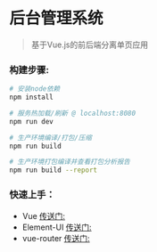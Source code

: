 # 后台管理系统

> 基于Vue.js的前后端分离单页应用  

### 构建步骤:

``` bash
# 安装node依赖
npm install

# 服务热加载/刷新 @ localhost:8080
npm run dev

# 生产环境编译/打包/压缩
npm run build

# 生产环境打包编译并查看打包分析报告
npm run build --report
```

### 快速上手：

- Vue [传送门:](https://cn.vuejs.org/) 
- Element-UI [传送门:](http://element.eleme.io/#/zh-CN)
- vue-router [传送门:](https://router.vuejs.org/zh-cn/)
